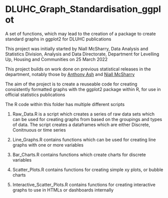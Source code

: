 # DLUHC_Graph_Standardisation_ggplot
 
A set of functions, which may lead to the creation of a package to create standard graphs in ggplot2 for DLUHC publications 

This project was initially started by 
Niall McSharry, 
Data Analysis and Statistics Division,
Analysis and Data Directorate, 
Department for Levelling Up, Housing and Communities 
on 25 March 2022

This project builds on work done on previous statistical releases in the department, 
notably those by [Anthony Ash](https://www.gov.uk/government/statistics/rough-sleeping-snapshot-in-england-autumn-2020/rough-sleeping-snapshot-in-england-autumn-2020)
and [Niall McSharry](https://www.gov.uk/government/statistics/help-to-buy-equity-loan-scheme-data-to-30-september-2021/help-to-buy-equity-loan-scheme-data-to-30-september-2021)

The aim of the project is to create a reuseable code for creating consistently formatted graphs with the ggplot2 package within R, for use in official statistics publications


The R code within this folder has multiple different scripts

1. Raw_Data.R is a script which creates a series of raw data sets which can be used for creating graphs from based on the groupings and types of data.
The script creates a dataframes which are either Discrete, Conitnuous or time series

2. Line_Graphs.R contains functions which can be used for creating line graphs with one or more variables

3. Bar_Charts.R contains functions which create charts for discrete variables

4. Scatter_Plots.R contains functions for creating simple xy plots, or bubble charts

5. Interactive_Scatter_Plots.R contains functions for creating interactive graphs to use in HTMLs or dashboards internally


